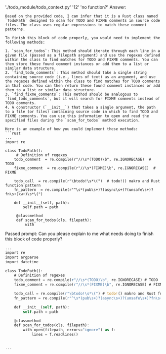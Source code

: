 './todo_module/todo_context.py'
'12'
'no function?'
Answer:
```plaintext
Based on the provided code, I can infer that it is a Rust class named `TodoPath` designed to scan for TODO and FIXME comments in source code files. The class uses regular expressions to match these comment patterns.

To finish this block of code properly, you would need to implement the following methods:

1. `scan_for_todos`: This method should iterate through each line in a given file (passed as a filepath argument) and use the regexes defined within the class to find matches for TODO and FIXME comments. You can then store these found comment instances or add them to a list or similar data structure.
2. `find_todo_comments`: This method should take a single string containing source code (i.e., lines of text) as an argument, and use the regexes defined within the class to find matches for TODO comments in that code. You can then return these found comment instances or add them to a list or similar data structure.
3. `find_fixme_comments`: This method should be analogous to `find_todo_comments`, but it will search for FIXME comments instead of TODO comments.
4. A constructor (`__init__`) that takes a single argument, the path to a file (or files) containing source code in which to find TODO and FIXME comments. You can use this information to open and read the specified files during the `scan_for_todos` method execution.

Here is an example of how you could implement these methods:
```rust
...
import re

class TodoPath():
     # Definition of regexes
    todo_comment  = re.compile(r"//\s*(TODO)\b", re.IGNORECASE)  # TODO
    fixme_comment  = re.compile(r"//\s*(FIXME)\b", re.IGNORECASE)  # FIXME

    todo_call  = re.compile(r"\btodo!\s*\(")  # todo!() makro and Rust function pattern
    fn_pattern  = re.compile(r"^\s*(pub\s+)?(async\s+)?(unsafe\s+)?fn\s+(\w+)\s*\(")

    def __init__(self, path):
        self.path = path

     @classmethod
     def scan_for_todos(cls, filepath):
         with
```

Passed prompt:
Can you please explain to me what needs doing to finish this block of code properly?
```rust
...
import re
import argparse
import datetime

class TodoPath():
    # Definition of regexes
    todo_comment = re.compile(r"//\s*(TODO)\b", re.IGNORECASE) # TODO
    fixme_comment = re.compile(r"//\s*(FIXME)\b", re.IGNORECASE) # FIXME

    todo_call = re.compile(r"\btodo!\s*\(") # todo!() makro and Rust function pattern
    fn_pattern = re.compile(r"^\s*(pub\s+)?(async\s+)?(unsafe\s+)?fn\s+(\w+)\s*\(") 

    def __init__(self, path):
        self.path = path

    @classmethod
    def scan_for_todos(cls, filepath):
        with open(filepath, errors="ignore") as f:
            lines = f.readlines()


...
```